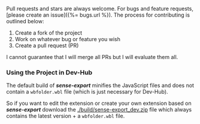 Pull requests and stars are always welcome. For bugs and feature requests, [please create an issue]({%= bugs.url %}).
The process for contributing is outlined below:

1. Create a fork of the project
2. Work on whatever bug or feature you wish
3. Create a pull request (PR)

I cannot guarantee that I will merge all PRs but I will evaluate them all.


### Using the Project in Dev-Hub

The default build of ***sense-export*** minifies the JavaScript files and does not contain a `wbfolder.wbl` file (which is just necessary for Dev-Hub).

So if you want to edit the extension or create your own extension based on ***sense-export*** download the [./build/sense-export_dev.zip](https://github.com/stefanwalther/sense-export/raw/master/build/sense-export_dev.zip) file which always contains the latest version + a `wbfolder.wbl` file.
